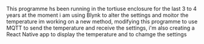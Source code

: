 This programme hs been running in the tortiuse enclosure for the last 3 to 4 years
at the moment i am using Blynk to alter the settings and moitor the temperature
im working on a new method, modifying this programme to use MQTT to send the temperature
and receive the settings, i'm also creating a React Native app to display the temperature
and to chamge the settings
